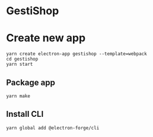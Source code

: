 # GestiShop

# Create new app
```
yarn create electron-app gestishop --template=webpack
cd gestishop
yarn start
```

## Package app
```
yarn make
```

## Install CLI
```
yarn global add @electron-forge/cli
```